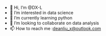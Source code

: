 - 👋 Hi, I’m @DX-L
- 👀 I’m interested in data science
- 🌱 I’m currently learning python
- 💞️ I’m looking to collaborate on data analysis
- 📫 How to reach me :deanliu_x@outlook.com

<!---
DX-L/DX-L is a ✨ special ✨ repository because its `README.md` (this file) appears on your GitHub profile.
You can click the Preview link to take a look at your changes.
--->
